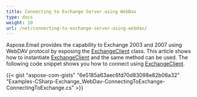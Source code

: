 ```yaml
---
title: Connecting to Exchange Server using WebDav
type: docs
weight: 10
url: /net/connecting-to-exchange-server-using-webdav/
---
```



Aspose.Email provides the capability to Exchange 2003 and 2007 using WebDAV protocol by exposing the [ExchangeClient](https://apireference.aspose.com/net/email/aspose.email.clients.exchange.dav/exchangeclient) class. This article shows how to instantiate [ExchangeClient](https://apireference.aspose.com/net/email/aspose.email.clients.exchange.dav/exchangeclient) and the same method can be used. The following code snippet shows you how to connect using [ExchangeClient](https://apireference.aspose.com/net/email/aspose.email.clients.exchange.dav/exchangeclient).



{{< gist "aspose-com-gists" "6e5185a63aec6fd70d83098e82b06a32" "Examples-CSharp-Exchange_WebDav-ConnectingToExchange-ConnectingToExchange.cs" >}}

